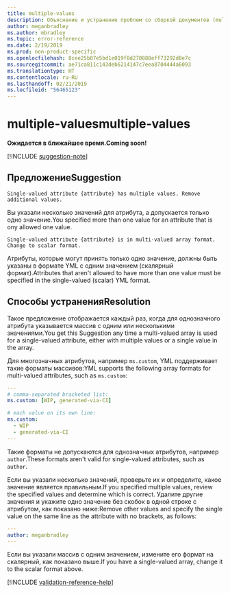 ```yaml
---
title: multiple-values
description: Объяснение и устранение проблем со сборкой документов (multiple-values)
author: meganbradley
ms.author: mbradley
ms.topic: error-reference
ms.date: 2/19/2019
ms.prod: non-product-specific
ms.openlocfilehash: 8cee25b07e5bd1e019f8d270888eff73292d8e7c
ms.sourcegitcommit: ae71ca811c143deb6214147c7eea8704444a6093
ms.translationtype: HT
ms.contentlocale: ru-RU
ms.lasthandoff: 02/21/2019
ms.locfileid: "56465123"
---
```

# <a name="multiple-values"></a><span data-ttu-id="8e2fc-103">multiple-values</span><span class="sxs-lookup"><span data-stu-id="8e2fc-103">multiple-values</span></span>

<span data-ttu-id="8e2fc-104">**Ожидается в ближайшее время.**</span><span class="sxs-lookup"><span data-stu-id="8e2fc-104">**Coming soon!**</span></span>

[!INCLUDE [suggestion-note](includes/suggestion-note.md)]

## <a name="suggestion"></a><span data-ttu-id="8e2fc-105">Предложение</span><span class="sxs-lookup"><span data-stu-id="8e2fc-105">Suggestion</span></span>

`Single-valued attribute {attribute} has multiple values. Remove additional values.`

<span data-ttu-id="8e2fc-106">Вы указали несколько значений для атрибута, а допускается только одно значение.</span><span class="sxs-lookup"><span data-stu-id="8e2fc-106">You specified more than one value for an attribute that is ony allowed one value.</span></span>

`Single-valued attribute {attribute} is in multi-valued array format. Change to scalar format.`

<span data-ttu-id="8e2fc-107">Атрибуты, которые могут принять только одно значение, должны быть указаны в формате YML с одним значением (скалярный формат).</span><span class="sxs-lookup"><span data-stu-id="8e2fc-107">Attributes that aren't allowed to have more than one value must be specified in the single-valued (scalar) YML format.</span></span>

## <a name="resolution"></a><span data-ttu-id="8e2fc-108">Способы устранения</span><span class="sxs-lookup"><span data-stu-id="8e2fc-108">Resolution</span></span>

<span data-ttu-id="8e2fc-109">Такое предложение отображается каждый раз, когда для однозначного атрибута указывается массив с одним или несколькими значениями.</span><span class="sxs-lookup"><span data-stu-id="8e2fc-109">You get this Suggestion any time a multi-valued array is used for a single-valued attribute, either with multiple values or a single value in the array.</span></span>

<span data-ttu-id="8e2fc-110">Для многозначных атрибутов, например `ms.custom`, YML поддерживает такие форматы массивов:</span><span class="sxs-lookup"><span data-stu-id="8e2fc-110">YML supports the following array formats for multi-valued attributes, such as `ms.custom`:</span></span>

```yml
---
# comma-separated bracketed list:
ms.custom: [WIP, generated-via-CI]

# each value on its own line:
ms.custom:
  - WIP
  - generated-via-CI
---
```

<span data-ttu-id="8e2fc-111">Такие форматы не допускаются для однозначных атрибутов, например `author`.</span><span class="sxs-lookup"><span data-stu-id="8e2fc-111">These formats aren't valid for single-valued attributes, such as `author`.</span></span>

<span data-ttu-id="8e2fc-112">Если вы указали несколько значений, проверьте их и определите, какое значение является правильным.</span><span class="sxs-lookup"><span data-stu-id="8e2fc-112">If you specified multiple values, review the specified values and determine which is correct.</span></span> <span data-ttu-id="8e2fc-113">Удалите другие значения и укажите одно значение без скобок в одной строке с атрибутом, как показано ниже:</span><span class="sxs-lookup"><span data-stu-id="8e2fc-113">Remove other values and specify the single value on the same line as the attribute with no brackets, as follows:</span></span>

```yml
---
author: meganbradley
---
```

<span data-ttu-id="8e2fc-114">Если вы указали массив с одним значением, измените его формат на скалярный, как показано выше.</span><span class="sxs-lookup"><span data-stu-id="8e2fc-114">If you have a single-valued array, change it to the scalar format above.</span></span>

<!--make sure to add this file to your includes folder and verify the path-->
[!INCLUDE [validation-reference-help](includes/validation-reference-help.md)]
